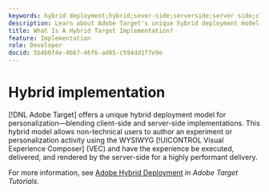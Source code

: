 ```yaml
---
keywords: hybrid deployment;hybrid;sever-side;serverside;server side;client-side;clientside;client side;hybrid implementation
description: Learn about Adobe Target's unique hybrid deployment model for personalization, blending client-side and server-side implementations.
title: What Is A Hybrid Target Implementation?
feature: Implementation
role: Developer
docid: 5b4b0f4e-4667-46f6-ad85-c594dd1f7e9e
---
```


# Hybrid implementation

[!DNL Adobe Target] offers a unique hybrid deployment model for personalization—blending client-side and server-side implementations. This hybrid model allows non-technical users to author an experiment or personalization activity using the WYSIWYG [!UICONTROL Visual Experience Composer] (VEC) and have the experience be executed, delivered, and rendered by the server-side for a highly performant delivery.

For more information, see [Adobe Hybrid Deployment](https://experienceleague.adobe.com/docs/target-learn/tutorials/implementation/hybrid-deployment.html) in *Adobe Target Tutorials*.
